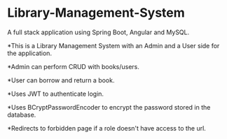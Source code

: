# Library-Management-System
A full stack application using Spring Boot, Angular and MySQL.

*This is a Library Management System with an Admin and a User side for the application.

*Admin can perform CRUD with books/users.

*User can borrow and return a book.

*Uses JWT to authenticate login.

*Uses BCryptPasswordEncoder to encrypt the password stored in the database.

*Redirects to forbidden page if a role doesn't have access to the url.
